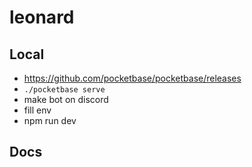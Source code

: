 # leonard

## Local 
- https://github.com/pocketbase/pocketbase/releases
- `./pocketbase serve`
- make bot on discord
- fill env
- npm run dev

## Docs